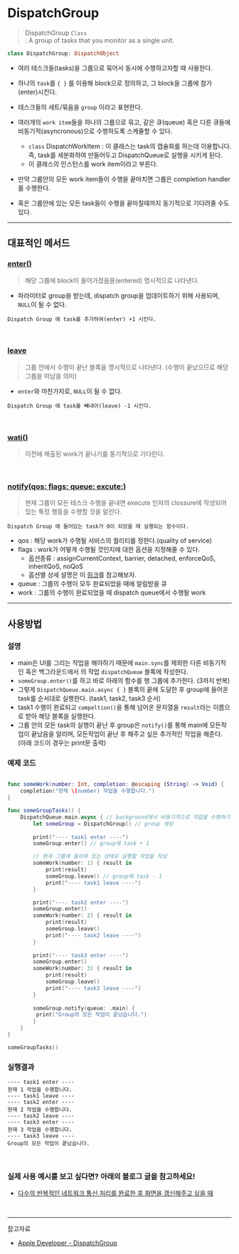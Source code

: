 # DispatchGroup

> DispatchGroup `Class`  
> : A group of tasks that you monitor as a single unit.

```swift
class DispatchGroup: DispatchObject
```

- 여러 테스크들(tasks)을 그룹으로 묶어서 동시에 수행하고자할 때 사용한다.
- 하나의 `task`를 `{ }` 를 이용해 block으로 정의하고, 그 block을 그룹에 참가(enter)시킨다.
- 테스크들의 세트/묶음을 `group` 이라고 표현한다.

- 여러개의 `work item`들을 하나의 그룹으로 묶고, 같은 큐(queue) 혹은 다른 큐들에 비동기적(asyncronous)으로 수행하도록 스케쥴할 수 있다.
  - `class` DispatchWorkItem : 이 클래스는 task의 캡슐화를 하는데 이용합니다. 즉, task를 세분화하여 만들어두고 DispatchQueue로 실행을 시키게 된다.
  - 이 클래스의 인스턴스를 work item이라고 부른다.

- 만약 그룹안의 모든 work item들이 수행을 끝마치면 그룹은 completion handler를 수행한다.
- 혹은 그룹안에 있는 모든 task들이 수행을 끝마칠때까지 동기적으로 기다려줄 수도 있다.

----

## 대표적인 메서드

### [enter()](https://developer.apple.com/documentation/dispatch/dispatchgroup/1452803-enter)

 > 해당 그룹에 block이 들어가졌음을(entered) 명시적으로 나타낸다.

- 파라미터로 group을 받는데, dispatch group을 업데이트하기 위해 사용되며, `NULL`이 될 수 없다.

```
Dispatch Group 에 task를 추가하여(enter) +1 시킨다.
```

</br>

### [leave](https://developer.apple.com/documentation/dispatch/dispatchgroup/1452872-leave)

> 그룹 안에서 수행이 끝난 블록을 명시적으로 나타낸다. (수행이 끝났으므로 해당 그룹을 떠남을 의미)

- `enter`와 마찬가지로, `NULL`이 될 수 없다.

```
Dispatch Group 에 task를 빼내어(leave) -1 시킨다.
```

</br>

### [wati()](https://developer.apple.com/documentation/dispatch/dispatchgroup/2016090-wait)

> 이전에 제출된 work가 끝나기를 동기적으로 기다린다.

</br>

### [notify(qos: flags: queue: excute:)](https://developer.apple.com/documentation/dispatch/dispatchgroup/2016066-notify)

> 현재 그룹이 모든 테스크 수행을 끝내면 execute 인자의 clossure에 작성되어 있는 툭정 행동을 수행할 것을 알린다.

```
Dispatch Group 에 들어있는 task가 0이 되었을 때 실행되는 함수이다.
```

- qos : 해당 work가 수행될 서비스의 퀄리티를 정한다.(quality of service)
- flags : work가 어떻게 수행될 것인지에 대한 옵션을 지정해줄 수 있다.
    - 옵션종류 : assignCurrentContext, barrier, detached, enforceQoS, inheritQoS, noQoS
    - 옵션별 상세 설명은 이 [링크](https://developer.apple.com/documentation/dispatch/dispatchworkitemflags)를 참고해보자.
- queue : 그룹의 수행이 모두 완료되었을 때에 알림받을 큐
- work : 그룹의 수행이 완료되었을 때 dispatch queue에서 수행될 work

----

## 사용방법
### 설명
- main은 UI를 그리는 작업을 해야하기 때문에 `main.sync`를 제외한 다른 비동기적인 혹은 백그라운드에서 의 작업 `dispatchQueue` 블록에 작성한다.
- `someGroup.enter()`를 하고 바로 아래의 함수를 행 그룹에 추가한다. (3까지 반복)
- 그렇게 `DispatchQueue.main.async { }` 블록의 끝에 도달한 후 group에 들어온 task를 순서대로 실행한다. (task1, task2, task3 순서)
- task1 수행이 완료되고 `compeltion()`을 통해 넘어온 문자열을 `result`라는 이름으로 받아 해당 블록을 실행한다.
- 그룹 안의 모든 task의 실행이 끝난 후 group은 `notify()`를 통해 main에 모든작업이 끝났음을 알리며, 모든작업이 끝난 후 해주고 싶은 추가적인 작업을 해준다. (아래 코드이 경우는 print문 출력)


### 예제 코드
```swift

func someWork(number: Int, completion: @escaping (String) -> Void) {
    completion("현재 \(number) 작업을 수행합니다.")
}

func someGroupTasks() {
    DispatchQueue.main.async { // background에서 비동기적으로 작업을 수행하기 위해 async로 수행
        let someGroup = DispatchGroup() // group 생성
        
        print("---- task1 enter ----")
        someGroup.enter() // group에 task + 1

        // 현재 그룹에 들어와 있는 상태로 실행할 작업을 작성
        someWork(number: 1) { result in
            print(result)
            someGroup.leave() // group에 task - 1
            print("---- task1 leave ----")
        }

        print("---- task2 enter ----")
        someGroup.enter()
        someWork(number: 2) { result in
            print(result)
            someGroup.leave()
            print("---- task2 leave ----")
        }
        
        print("---- task3 enter ----")
        someGroup.enter()
        someWork(number: 3) { result in
            print(result)
            someGroup.leave()
            print("---- task3 leave ----")
        }
        
        someGroup.notify(queue: .main) {
         print("Group의 모든 작업이 끝났습니다.")
        }
    }
}

someGroupTasks()

```

### 실행결과
```
---- task1 enter ----
현재 1 작업을 수행합니다.
---- task1 leave ----
---- task2 enter ----
현재 2 작업을 수행합니다.
---- task2 leave ----
---- task3 enter ----
현재 3 작업을 수행합니다.
---- task3 leave ----
Group의 모든 작업이 끝났습니다.
```

</br>

### 실제 사용 예시를 보고 싶다면? 아래의 블로그 글을 참고하세요!
- [다수의 반복적인 네트워크 통신 처리를 완료한 후 화면을 갱신해주고 싶을 때](https://nareunhagae.tistory.com/65)

</br>

----

참고자료
- [Apple Developer - DispatchGroup](https://developer.apple.com/documentation/dispatch/dispatchgroup)
